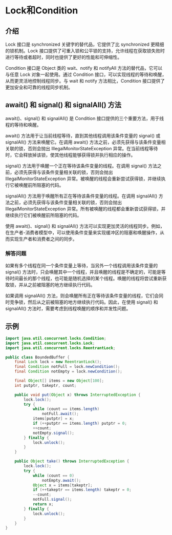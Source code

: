 # Lock和Condition

## 介绍
Lock 接口是 synchronized 关键字的替代品，它提供了比 synchronized 更精细的锁机制。Lock 接口提供了可重入锁和公平锁的支持，允许线程在获取锁失败时进行等待或者超时，同时也提供了更好的性能和可伸缩性。

Condition 接口是 Object 类的 wait、notify 和 notifyAll 方法的替代品，它可以与任意 Lock 对象一起使用。通过 Condition 接口，可以实现线程的等待和唤醒，从而更灵活地控制线程同步。与 wait 和 notify 方法相比，Condition 接口提供了更加安全和可靠的线程同步机制。


## await() 和 signal() 和 signalAll() 方法
await()、signal() 和 signalAll() 是 Condition 接口提供的三个重要方法，用于线程的等待和唤醒。

await() 方法用于让当前线程等待，直到其他线程调用该条件变量的 signal() 或 signalAll() 方法来唤醒它。在调用 await() 方法之前，必须先获得与该条件变量相关联的锁，否则会抛出 IllegalMonitorStateException 异常。在当前线程等待时，它会释放掉该锁，使其他线程能够获得锁并执行相应的操作。

signal() 方法用于唤醒一个正在等待该条件变量的线程。在调用 signal() 方法之前，必须先获得与该条件变量相关联的锁，否则会抛出 IllegalMonitorStateException 异常。被唤醒的线程会重新尝试获得锁，并继续执行它被唤醒前所阻塞的代码。

signalAll() 方法用于唤醒所有正在等待该条件变量的线程。在调用 signalAll() 方法之前，必须先获得与该条件变量相关联的锁，否则会抛出 IllegalMonitorStateException 异常。所有被唤醒的线程都会重新尝试获得锁，并继续执行它们被唤醒前所阻塞的代码。

使用 await()、signal() 和 signalAll() 方法可以实现更加灵活的线程同步。例如，在生产者-消费者模型中，可以使用条件变量来实现缓冲区的阻塞和唤醒操作，从而实现生产者和消费者之间的同步。

### 解答问题
如果有多个线程在同一个条件变量上等待，当另外一个线程调用该条件变量的 signal() 方法时，只会唤醒其中一个线程，并且唤醒的线程是不确定的，可能是等待时间最长的那个线程，也可能是随机选择的某个线程。唤醒的线程将尝试重新获取锁，并从之前被阻塞的地方继续执行代码。

如果调用 signalAll() 方法，则会唤醒所有正在等待该条件变量的线程，它们会同时竞争锁，然后从之前被阻塞的地方继续执行代码。因此，在使用 signal() 和 signalAll() 方法时，需要考虑到线程唤醒的顺序和并发性问题。

## 示例
```java
import java.util.concurrent.locks.Condition;
import java.util.concurrent.locks.Lock;
import java.util.concurrent.locks.ReentrantLock;

public class BoundedBuffer {
    final Lock lock = new ReentrantLock();
    final Condition notFull = lock.newCondition();
    final Condition notEmpty = lock.newCondition();

    final Object[] items = new Object[100];
    int putptr, takeptr, count;

    public void put(Object x) throws InterruptedException {
        lock.lock();
        try {
            while (count == items.length)
                notFull.await();
            items[putptr] = x;
            if (++putptr == items.length) putptr = 0;
            ++count;
            notEmpty.signal();
        } finally {
            lock.unlock();
        }
    }

    public Object take() throws InterruptedException {
        lock.lock();
        try {
            while (count == 0)
                notEmpty.await();
            Object x = items[takeptr];
            if (++takeptr == items.length) takeptr = 0;
            --count;
            notFull.signal();
            return x;
        } finally {
            lock.unlock();
        }
    }
}
```